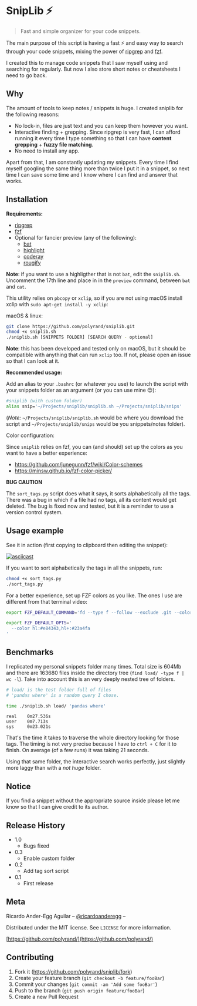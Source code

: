 # SnipLib ⚡️
> Fast and simple organizer for your code snippets.

The main purpose of this script is having a fast ⚡️ and easy way to search
through your code snippets, mixing the power of
[ripgrep](https://github.com/BurntSushi/ripgrep) and
[fzf](https://github.com/junegunn/fzf).

I created this to manage code snippets that I saw myself using and searching for regularly. But now I also store short notes or cheatsheets I need to go back.

## Why

The amount of tools to keep notes / snippets is huge. I created sniplib for the
following reasons:

* No lock-in, files are just text and you can keep them however you want.
* Interactive finding + grepping. Since ripgrep is very fast, I can afford
    running it every time I type something so that I can have **content
    grepping** + **fuzzy file matching**.
* No need to install any app.

Apart from that, I am constantly updating my snippets. Every time I find myself googling the same thing more than twice I put it in a snippet, so next time I can save some time and I know where I can find and answer that works.

## Installation

**Requirements:**

* [ripgrep](https://github.com/BurntSushi/ripgrep)
* [fzf](https://github.com/junegunn/fzf)
* Optional for fancier preview (any of the following):
  * [bat](https://github.com/sharkdp/bat)
  * [highlight](https://github.com/felixfbecker/cli-highlight)
  * [coderay](https://github.com/rubychan/coderay)
  * [rougify](https://github.com/rouge-ruby/rouge)

**Note**: if you want to use a highligther that is not `bat`, edit the `sniplib.sh`. Uncomment the 17th line and place in in the `preview` command, between `bat` and `cat`.

This utility relies on `pbcopy` or `xclip`, so if you are not using macOS install xclip with `sudo apt-get install -y xclip`:


macOS & linux:

```sh
git clone https://github.com/polyrand/sniplib.git
chmod +x sniplib.sh
./sniplib.sh [SNIPPETS FOLDER] [SEARCH QUERY - optional]
```

**Note**: this has been developed and tested only on macOS, but it should be compatible with anything that can run `xclip` too. If not, please open an issue so that I can look at it.

**Recommended usage:**

Add an alias to your `.bashrc` (or whatever you use) to launch the script with your snippets folder as an argument (or
you can use mine 😊):

```bash
#sniplib (with custom folder)
alias snip='~/Projects/sniplib/sniplib.sh ~/Projects/sniplib/snips'
```

(*Note:* `~/Projects/sniplib/sniplib.sh` would be where you download the script and `~/Projects/sniplib/snips` would be you snippets/notes folder).

Color configuration:

Since `sniplib` relies on fzf, you can (and should) set up the colors as you want to have a better experience:

* https://github.com/junegunn/fzf/wiki/Color-schemes
* https://minsw.github.io/fzf-color-picker/


**BUG CAUTION**

The `sort_tags.py` script does what it says, it sorts alphabetically all the tags. There was a bug in which if a file had no tags, all its content would get deleted. The bug is fixed now and tested, but it is a reminder to use a version control system.

## Usage example

See it in action (first copying to clipboard then editing the snippet):

[![asciicast](https://asciinema.org/a/FKI3CtC094xsBP1Eks9frPmDw.svg)](https://asciinema.org/a/FKI3CtC094xsBP1Eks9frPmDw)

If you want to sort alphabetically the tags in all the snippets, run:

```bash
chmod +x sort_tags.py
./sort_tags.py
```

For a better experience, set up FZF colors as you like. The ones I use are different from that terminal video:

```sh
export FZF_DEFAULT_COMMAND='fd --type f --follow --exclude .git --color=always'

export FZF_DEFAULT_OPTS='
  --color hl:#e84343,hl+:#23a4fa
'

```

## Benchmarks

I replicated my personal snippets folder many times. Total size is 604Mb and there are 163680 files inside the directory tree (`find load/ -type f | wc -l`). Take into account this is an very deeply nested tree of folders.

```bash
# load/ is the test folder full of files
# 'pandas where' is a random query I chose.

time ./sniplib.sh load/ 'pandas where'
```

```
real	0m27.536s
user	0m7.713s
sys		0m23.021s
```

That's the time it takes to traverse the whole directory looking for those tags. The timing is not very precise because I have to `ctrl + C` for it to finish. On average (of a few runs) it was taking 21 seconds.

Using that same folder, the interactive search works perfectly, just slightly more laggy than with a *not huge* folder.

## Notice

If you find a snippet without the appropriate source inside please let me know so that I can give credit to its author.

## Release History

* 1.0
	* Bugs fixed
* 0.3
	* Enable custom folder
* 0.2
	* Add tag sort script
* 0.1
    * First release

## Meta

Ricardo Ander-Egg Aguilar – [@ricardoanderegg](https://twitter.com/ricardoanderegg) –

Distributed under the MIT license. See ``LICENSE`` for more information.

[https://github.com/polyrand/](https://github.com/polyrand/)

## Contributing

1. Fork it (<https://github.com/polyrand/sniplib/fork>)
2. Create your feature branch (`git checkout -b feature/fooBar`)
3. Commit your changes (`git commit -am 'Add some fooBar'`)
4. Push to the branch (`git push origin feature/fooBar`)
5. Create a new Pull Request
